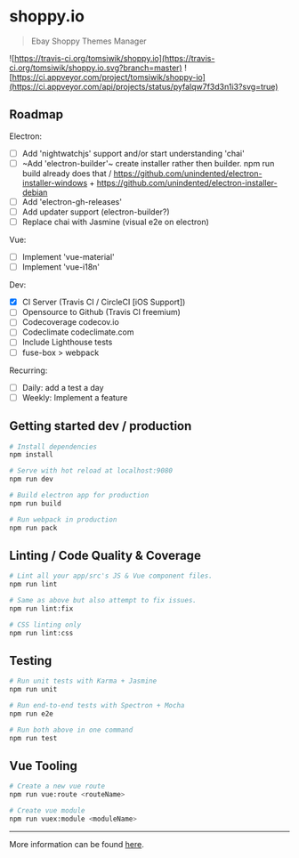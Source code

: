 # shoppy.io

> Ebay Shoppy Themes Manager

![https://travis-ci.org/tomsiwik/shoppy.io](https://travis-ci.org/tomsiwik/shoppy.io.svg?branch=master)
![https://ci.appveyor.com/project/tomsiwik/shoppy-io](https://ci.appveyor.com/api/projects/status/pyfalqw7f3d3n1i3?svg=true)

## Roadmap

Electron:

  - [ ] Add 'nightwatchjs' support and/or start understanding 'chai'
  - [ ] ~Add 'electron-builder'~ create installer rather then builder. npm run build already does that / https://github.com/unindented/electron-installer-windows + https://github.com/unindented/electron-installer-debian
  - [ ] Add 'electron-gh-releases'
  - [ ] Add updater support (electron-builder?)
  - [ ] Replace chai with Jasmine (visual e2e on electron)

Vue:

  - [ ] Implement 'vue-material'
  - [ ] Implement 'vue-i18n'

Dev:

  - [x] CI Server (Travis CI / CircleCI [iOS Support])
  - [ ] Opensource to Github (Travis CI freemium)
  - [ ] Codecoverage codecov.io
  - [ ] Codeclimate codeclimate.com
  - [ ] Include Lighthouse tests
  - [ ] fuse-box > webpack

Recurring:

  - [ ] Daily: add a test a day
  - [ ] Weekly: Implement a feature

## Getting started dev / production

```bash
# Install dependencies
npm install

# Serve with hot reload at localhost:9080
npm run dev

# Build electron app for production
npm run build

# Run webpack in production
npm run pack
```

## Linting / Code Quality & Coverage

```bash
# Lint all your app/src's JS & Vue component files.
npm run lint

# Same as above but also attempt to fix issues.
npm run lint:fix

# CSS linting only
npm run lint:css
```

## Testing

```bash
# Run unit tests with Karma + Jasmine
npm run unit

# Run end-to-end tests with Spectron + Mocha
npm run e2e

# Run both above in one command
npm run test
```

## Vue Tooling

```bash
# Create a new vue route
npm run vue:route <routeName>

# Create vue module
npm run vuex:module <moduleName>
```

---

More information can be found [here](https://simulatedgreg.gitbooks.io/electron-vue/content/).
